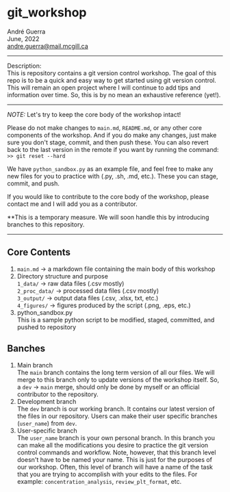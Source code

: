 # git_workshop
André Guerra \
June, 2022 \
andre.guerra@mail.mcgill.ca  

---
Description: \
This is repository contains a git version control workshop. The goal of this repo is to be a quick and easy way to get started using git version control. This will remain an open project where I will continue to add tips and information over time. So, this is by no mean an exhaustive reference (yet!).

---
*NOTE:* Let's try to keep the core body of the workshop intact!

Please do not make changes to `main.md`, `README.md`, or any other core components of the workshop. And if you do make any changes, just make sure you don't stage, commit, and then push these. You can also revert back to the last version in the remote if you want by running the command: \
`>> git reset --hard`

We have `python_sandbox.py` as an example file, and feel free to make any new files for you to practice with (.py, .sh, .md, etc.). These you can stage, commit, and push. 

If you would like to contribute to the core body of the workshop, please contact me and I will add you as a contributor.

**This is a temporary measure. We will soon handle this by introducing branches to this repository.

---
## Core Contents
1. `main.md` $\rightarrow$ a markdown file containing the main body of this workshop
2. Directory structure and purpose \
`1_data/` $\rightarrow$ raw data files (.csv mostly) \
`2_proc_data/` $\rightarrow$ processed data files (.csv mostly) \
`3_output/` $\rightarrow$ output data files (.csv, .xlsx, txt, etc.) \
`4_figures/` $\rightarrow$ figures produced by the script (.png, .eps, etc.)
3. python_sandbox.py \
This is a sample python script to be modified, staged, committed, and pushed to repository

## Banches
1. Main branch \
    The `main` branch contains the long term version of all our files. We will merge to this branch only to update versions of the workshop itself. So, a `dev` $\rightarrow$ `main` merge, should only be done by myself or an official contributor to the repository. 
2. Development branch \
    The `dev` branch is our working branch. It contains our latest version of the files in our repository. Users can make their user specific branches (`user_name`) from `dev`.
3. User-specific branch \
    The `user_name` branch is your own personal branch. In this branch you can make all the modifications you desire to practice the git version control commands and workflow. Note, however, that this branch level doesn't have to be named your name. This is just for the purposes of our workshop. Often, this level of branch will have a name of the task that you are trying to accomplish with your edits to the files. For example: `concentration_analysis`, `review_plt_format`, etc.
